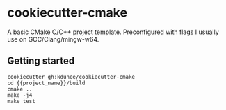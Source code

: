 # cookiecutter-cmake

A basic CMake C/C++ project template. Preconfigured with flags I usually use on GCC/Clang/mingw-w64.

## Getting started

```
cookiecutter gh:kdunee/cookiecutter-cmake
cd {{project_name}}/build
cmake ..
make -j4
make test
```
